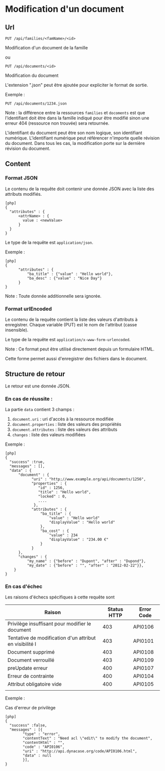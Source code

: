 # Modification d'un document 

## Url

    PUT /api/families/<famName>/<id>

Modification d'un document de la famille <famName>

ou

    PUT /api/documents/<id>

Modification du document <id>

L'extension ".json" peut être ajoutée pour expliciter le format de sortie.

Exemple :

    PUT /api/documents/1234.json


Note : la différence entre la ressources `families` et `docoments` est que
l'identifiant doit être dans la famille indiqué pour être modifié sinon une
erreur 404 (ressource non trouvée) sera retournée.

L'identifiant du document peut être son nom logique, son identifiant numérique.
L'identifiant numérique peut référencer n'importe quelle révision du document. 
Dans tous les cas, la modification porte sur la dernière révision du document.

## Content

### Format JSON

Le contenu de la requête doit contenir une donnée JSON avec la liste des attributs modifiés.

    [php]
    {
      "attributes" : {
          <attrName> : {
            value : <newValue>
          }
      }
    }

Le type de la requête est `application/json`.

Exemple :

    [php]
    {
          "attributes" : {
              "ba_title" : {"value" : "Hello world"},
              "ba_desc" : {"value" : "Nice Day"}
          }
    }


Note : Toute donnée additionnelle sera ignorée.

### Format urlEncoded

Le contenu de la requête contient la liste des valeurs d'attributs à enregistrer.
Chaque variable (PUT) est le nom de l'attribut (casse insensible).

Le type de la requête est `application/x-www-form-urlencoded`.

Note : Ce format peut être utilisé directement depuis un formulaire HTML.

Cette forme permet aussi d'enregistrer des fichiers dans le document.

## Structure de retour

Le retour est une donnée JSON.

### En cas de réussite :

La partie `data` contient 3 champs :


1.  `document.uri` : uri d'accès à la ressource modifiée
1.  `document.properties` : liste des valeurs des propriétés
1.  `document.attributes` : liste des valeurs des attributs
1.  `changes` : liste des valeurs modifiées

Exemple :

    [php]
    {
      "success" :true,
      "messages" : [],
      "data" : {
          "document" : {
                "uri" : "http;//www.example.org/api/documents/1256",
                "properties" : { 
                   "id" : 1256,
                   "title" : "Hello world",
                   "locked" : 0,
                   ....
                 },
                "attributes" : { 
                    "ba_title" : {
                        "value" : "Hello world"
                        "displayValue" : "Hello world"
                    },
                    "ba_cost" : {
                        "value" : 234
                        "displayValue" : "234.00 €"
                    }
                }
          },
          "changes" : {
              "my_name" : {"before" : "Dupont", "after" : "Dupond"}, 
              "my_date" : {"before" : "", "after" : "2012-02-22"}},
        }
    }

### En cas d'échec

Les raisons d'échecs spécifiques à cette requête sont 

|                          Raison                         | Status HTTP | Error Code |
| ------------------------------------------------------- | ----------- | ---------- |
| Privilège insuffisant pour modifier le document         |         403 | API0106    |
| Tentative de modification d'un attribut en visibilité I |         403 | API0101    |
| Document supprimé                                       |         403 | API0108    |
| Document verrouillé                                     |         403 | API0109    |
| preUpdate erreur                                        |         400 | API0107    |
| Erreur de contrainte                                    |         400 | API0104    |
| Attribut obligatoire vide                               |         400 | API0105    |
|                                                         |             |            |

Exemple : 

Cas d'erreur de privilège

    [php]
    {
      "success" :false,
      "messages" : [{
            "type" : "error", 
            "contentText" : "Need acl \"edit\" to modify the document",
            "contentHtml" : "",
            "code" : "API0106", 
            "uri" : "http://api.dynacase.org/code/API0106.html",
            "data" : null
            }],
    }





